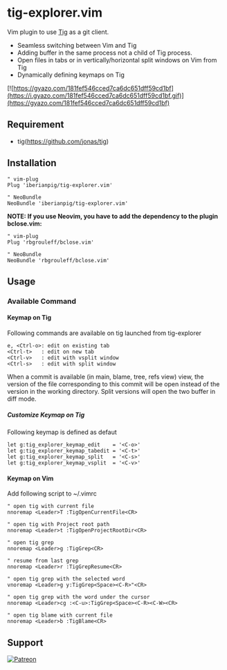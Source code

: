 # tig-explorer.vim

Vim plugin to use [Tig](https://github.com/jonas/tig) as a git client.
* Seamless switching between Vim and Tig
* Adding buffer in the same process not a child of Tig process.
* Open files in tabs or in vertically/horizontal split windows on Vim from Tig
* Dynamically defining keymaps on Tig

[![https://gyazo.com/181fef546cced7ca6dc651dff59cd1bf](https://i.gyazo.com/181fef546cced7ca6dc651dff59cd1bf.gif)](https://gyazo.com/181fef546cced7ca6dc651dff59cd1bf)

## Requirement

* tig(https://github.com/jonas/tig)

## Installation

```vim
" vim-plug
Plug 'iberianpig/tig-explorer.vim'

" NeoBundle
NeoBundle 'iberianpig/tig-explorer.vim'
```

**NOTE: If you use Neovim, you have to add the dependency to the plugin bclose.vim:**

```vim
" vim-plug
Plug 'rbgrouleff/bclose.vim'

" NeoBundle
NeoBundle 'rbgrouleff/bclose.vim'
```


## Usage

### Available Command

#### Keymap on Tig

Following commands are available on tig launched from tig-explorer
```
e, <Ctrl-o>: edit on existing tab
<Ctrl-t>   : edit on new tab
<Ctrl-v>   : edit with vsplit window
<Ctrl-s>   : edit with split window
```

When a commit is available (in main, blame, tree, refs view) view, the version of the file corresponding to this commit
will be open instead of the version in the working directory. Split versions will open the two buffer in diff mode.

##### Customize Keymap on Tig
Following keymap is defined as defaut
```vim
let g:tig_explorer_keymap_edit    = '<C-o>'
let g:tig_explorer_keymap_tabedit = '<C-t>'
let g:tig_explorer_keymap_split   = '<C-s>'
let g:tig_explorer_keymap_vsplit  = '<C-v>'
```

#### Keymap on Vim

Add following script to ~/.vimrc

```vim
" open tig with current file
nnoremap <Leader>T :TigOpenCurrentFile<CR>

" open tig with Project root path
nnoremap <Leader>t :TigOpenProjectRootDir<CR>

" open tig grep
nnoremap <Leader>g :TigGrep<CR>

" resume from last grep
nnoremap <Leader>r :TigGrepResume<CR>

" open tig grep with the selected word
vnoremap <Leader>g y:TigGrep<Space><C-R>"<CR>

" open tig grep with the word under the cursor
nnoremap <Leader>cg :<C-u>:TigGrep<Space><C-R><C-W><CR>

" open tig blame with current file
nnoremap <Leader>b :TigBlame<CR>
```

## Support

[![Patreon](https://c5.patreon.com/external/logo/become_a_patron_button.png)](https://www.patreon.com/iberianpig)
